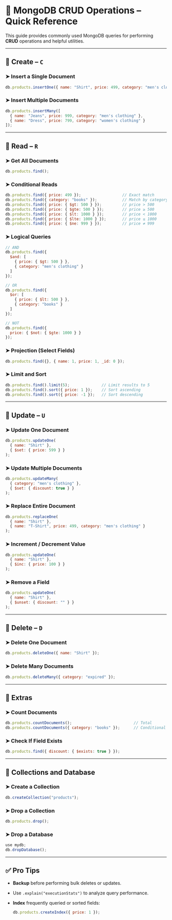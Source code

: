 # 📘 MongoDB CRUD Operations – Quick Reference

This guide provides commonly used MongoDB queries for performing **CRUD** operations and helpful utilities.

---

## 🔸 Create – `C`

### ➤ Insert a Single Document

```js
db.products.insertOne({ name: "Shirt", price: 499, category: "men's clothing" });
```

### ➤ Insert Multiple Documents

```js
db.products.insertMany([
  { name: "Jeans", price: 999, category: "men's clothing" },
  { name: "Dress", price: 799, category: "women's clothing" }
]);
```

---

## 🔹 Read – `R`

### ➤ Get All Documents

```js
db.products.find();
```

### ➤ Conditional Reads

```js
db.products.find({ price: 499 });                  // Exact match  
db.products.find({ category: "books" });           // Match by category  
db.products.find({ price: { $gt: 500 } });         // price > 500  
db.products.find({ price: { $gte: 500 } });        // price ≥ 500  
db.products.find({ price: { $lt: 1000 } });        // price < 1000  
db.products.find({ price: { $lte: 1000 } });       // price ≤ 1000  
db.products.find({ price: { $ne: 999 } });         // price ≠ 999  
```

### ➤ Logical Queries

```js
// AND
db.products.find({
  $and: [
    { price: { $gt: 500 } },
    { category: "men's clothing" }
  ]
});

// OR
db.products.find({
  $or: [
    { price: { $lt: 500 } },
    { category: "books" }
  ]
});

// NOT
db.products.find({
  price: { $not: { $gte: 1000 } }
});
```

### ➤ Projection (Select Fields)

```js
db.products.find({}, { name: 1, price: 1, _id: 0 });
```

### ➤ Limit and Sort

```js
db.products.find().limit(5);              // Limit results to 5
db.products.find().sort({ price: 1 });    // Sort ascending
db.products.find().sort({ price: -1 });   // Sort descending
```

---

## 🔸 Update – `U`

### ➤ Update One Document

```js
db.products.updateOne(
  { name: "Shirt" },
  { $set: { price: 599 } }
);
```

### ➤ Update Multiple Documents

```js
db.products.updateMany(
  { category: "men's clothing" },
  { $set: { discount: true } }
);
```

### ➤ Replace Entire Document

```js
db.products.replaceOne(
  { name: "Shirt" },
  { name: "T-Shirt", price: 499, category: "men's clothing" }
);
```

### ➤ Increment / Decrement Value

```js
db.products.updateOne(
  { name: "Shirt" },
  { $inc: { price: 100 } }
);
```

### ➤ Remove a Field

```js
db.products.updateOne(
  { name: "Shirt" },
  { $unset: { discount: "" } }
);
```

---

## 🔸 Delete – `D`

### ➤ Delete One Document

```js
db.products.deleteOne({ name: "Shirt" });
```

### ➤ Delete Many Documents

```js
db.products.deleteMany({ category: "expired" });
```

---

## 🔸 Extras

### ➤ Count Documents

```js
db.products.countDocuments();                           // Total
db.products.countDocuments({ category: "books" });      // Conditional
```

### ➤ Check If Field Exists

```js
db.products.find({ discount: { $exists: true } });
```

---

## 🔸 Collections and Database

### ➤ Create a Collection

```js
db.createCollection("products");
```

### ➤ Drop a Collection

```js
db.products.drop();
```

### ➤ Drop a Database

```js
use mydb;
db.dropDatabase();
```

---

## ✅ Pro Tips

* **Backup** before performing bulk deletes or updates.
* Use `.explain("executionStats")` to analyze query performance.
* **Index** frequently queried or sorted fields:

  ```js
  db.products.createIndex({ price: 1 });
  ```


